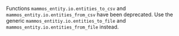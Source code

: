Functions `mammos_entity.io.entities_to_csv` and `mammos_entity.io.entities_from_csv` have been deprecated. Use the generic `mammos_entitiy.io.entities_to_file` and `mammos_entity.io.entities_from_file` instead.
